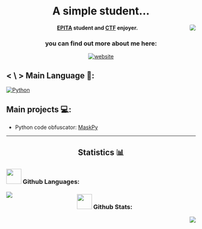 <h1 align="center">A simple student...  </h1>

<img align='right' style="border-radius: 20%;" src="https://images.weserv.nl/?url=avatars.githubusercontent.com/u/70316327?v=4&h=250&w=250&fit=cover&mask=circle&maxage=7d">
<p align="center">
  <b><a href="https://www.epita.fr/">EPITA</a> student and <a href="https://tryhackme.com/p/nk0">CTF</a> enjoyer.</b>
</p>
<h3 align="center">you can find out more about me here:  </h3>
<!--- web icon color change based by the theme if it's light or dark -->
<p align="center"><a href="https://nekrofr.github.io/"><img src="https://img.shields.io/badge/Website-grey?style=for-the-badge" alt="website" /></a></p>

## < \ > Main Language 🎯:
<a href="https://docs.python.org/3/"><img src="https://img.shields.io/badge/-Python-yellow?style=for-the-badge&logo=python" alt="Python"/></a>

## Main projects 💻:
- Python code obfuscator: [MaskPy](https://github.com/NeKroFR/MaskPy)

---

<h2 align="center">Statistics 📊</h2>

<h3 align="left"><img src="https://media.giphy.com/media/jQDGQlcdmuyWbVpomT/giphy.gif" width="40"> Github Languages:</h3>
<img align="left" src="https://github-readme-stats.vercel.app/api/top-langs/?username=NeKroFR&langs_count=4&theme=react&hide_border=false&count_private=true&show_icons=true&include_all_commits=true">

<h3 align="center"><img src="https://media.giphy.com/media/jQDGQlcdmuyWbVpomT/giphy.gif" width="40"> Github Stats:</h3>
<img align="right" src="https://github-readme-stats-eight-theta.vercel.app/api?username=NeKroFR&show_icons=true&theme=react&include_all_commits=true&locale=fr">


<!--- todo -->
<!--- web icon color change based by the theme if it's light or dark -->
